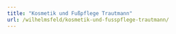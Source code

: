```yaml
---
title: "Kosmetik und Fußpflege Trautmann"
url: /wilhelmsfeld/kosmetik-und-fusspflege-trautmann/
---
```

